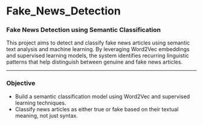 # Fake_News_Detection

### Fake News Detection using Semantic Classification

This project aims to detect and classify fake news articles using semantic text analysis and machine learning. By leveraging Word2Vec embeddings and supervised learning models, the system identifies recurring linguistic patterns that help distinguish between genuine and fake news articles.

--------------------
### Objective

* Build a semantic classification model using Word2Vec and supervised learning techniques.
* Classify news articles as either true or fake based on their textual meaning, not just syntax.
